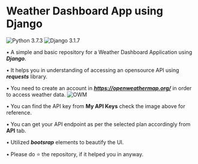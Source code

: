 # Weather Dashboard App using Django

![Python 3.7.3](https://img.shields.io/badge/Python-3.6-brightgreen.svg) ![Django 3.1.7](https://img.shields.io/badge/Django-3.1.7-skyblue.svg)

• A simple and basic repository for a Weather Dashboard Application using **_Django_**.

• It helps you in understanding of accessing an opensource API using **_requests_** library.

• You need to create an account in **_https://openweathermap.org/_** in order to access weather data.
![OWM](readme-resources/openweathermap.png)

• You can find the API key from **My API Keys** check the image above for reference.

• You can get your API endpoint as per the selected plan accordingly from **API** tab.

• Utilized **_bootsrap_** elements to beautify the UI.

• Please do ⭐ the repository, if it helped you in anyway.

